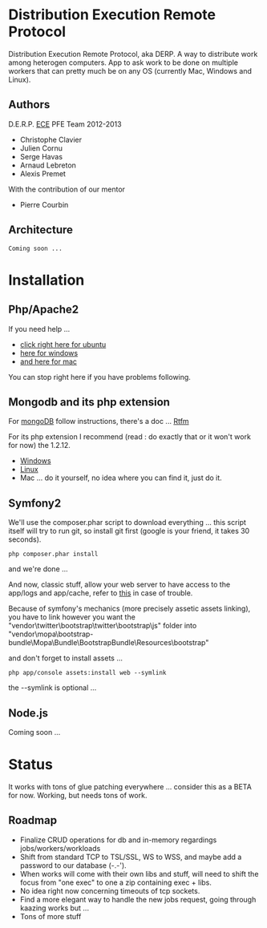 # Distribution Execution Remote Protocol

Distribution Execution Remote Protocol, aka DERP.
A way to distribute work among heterogen computers.
App to ask work to be done on multiple workers that can pretty much be on any OS (currently Mac, Windows and Linux).

## Authors

D.E.R.P. [ECE](http://www.ece.fr/) PFE Team 2012-2013

  * Christophe Clavier
  * Julien Cornu
  * Serge Havas
  * Arnaud Lebreton
  * Alexis Premet

With the contribution of our mentor
  * Pierre Courbin

## Architecture

    Coming soon ...

# Installation

## Php/Apache2

If you need help ...
 * [click right here for ubuntu](http://www.lmgtfy.com/?q=install+php5+apache2+ubuntu)
 * [here for windows](http://www.lmgtfy.com/?q=install+php5+apache2+windows)
 * [and here for mac](http://www.lmgtfy.com/?q=install+php5+apache2+mac)
 
You can stop right here if you have problems following.

## Mongodb and its php extension

For [mongoDB](http://www.mongodb.org/) follow instructions, there's a doc ... [Rtfm](http://www.readthefuckingmanual.com/)

For its php extension I recommend (read : do exactly that or it won't work for now) the 1.2.12.
 * [Windows](https://github.com/downloads/mongodb/mongo-php-driver/php_mongo-1.2.12.zip)
 * [Linux](http://pecl.php.net/get/mongo-1.2.12.tgz)
 * Mac ... do it yourself, no idea where you can find it, just do it.
 
## Symfony2

We'll use the composer.phar script to download everything ... this script itself will try to run git, so install git first (google is your friend, it takes 30 seconds).

    php composer.phar install
    
and we're done ...

And now, classic stuff, allow your web server to have access to the app/logs and app/cache, refer to [this](http://symfony.com/doc/current/book/installation.html#configuration-and-setup) in case of trouble.

Because of symfony's mechanics (more precisely assetic assets linking), you have to link however you want the "vendor\twitter\bootstrap\twitter\bootstrap\js" folder into "vendor\mopa\bootstrap-bundle\Mopa\Bundle\BootstrapBundle\Resources\bootstrap"

and don't forget to install assets ...
    
    php app/console assets:install web --symlink
    
the --symlink is optional ...

## Node.js

Coming soon ...

# Status

It works with tons of glue patching everywhere ... consider this as a BETA for now. Working, but needs tons of work.

## Roadmap

  * Finalize CRUD operations for db and in-memory regardings jobs/workers/workloads
  * Shift from standard TCP to TSL/SSL, WS to WSS, and maybe add a password to our database (-.-').
  * When works will come with their own libs and stuff, will need to shift the focus from "one exec" to one a zip containing exec + libs.
  * No idea right now concerning timeouts of tcp sockets.
  * Find a more elegant way to handle the new jobs request, going through kaazing works but ...
  * Tons of more stuff


